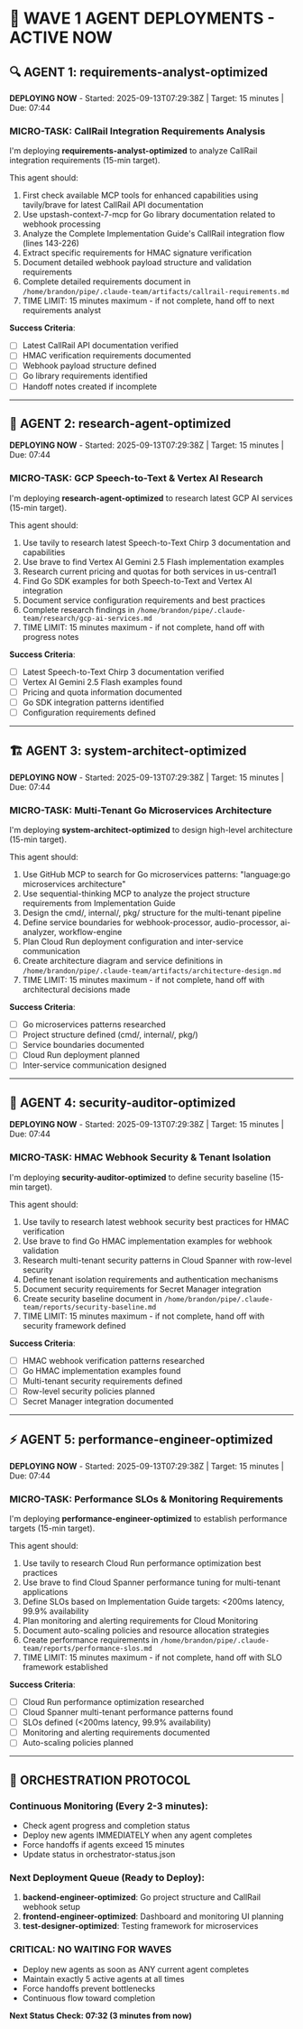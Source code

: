 # 🚀 WAVE 1 AGENT DEPLOYMENTS - ACTIVE NOW

## 🔍 AGENT 1: requirements-analyst-optimized
**DEPLOYING NOW** - Started: 2025-09-13T07:29:38Z | Target: 15 minutes | Due: 07:44

### MICRO-TASK: CallRail Integration Requirements Analysis
I'm deploying **requirements-analyst-optimized** to analyze CallRail integration requirements (15-min target).

This agent should:
1. First check available MCP tools for enhanced capabilities using tavily/brave for latest CallRail API documentation
2. Use upstash-context-7-mcp for Go library documentation related to webhook processing
3. Analyze the Complete Implementation Guide's CallRail integration flow (lines 143-226)
4. Extract specific requirements for HMAC signature verification
5. Document detailed webhook payload structure and validation requirements
6. Complete detailed requirements document in `/home/brandon/pipe/.claude-team/artifacts/callrail-requirements.md`
7. TIME LIMIT: 15 minutes maximum - if not complete, hand off to next requirements analyst

**Success Criteria**:
- [ ] Latest CallRail API documentation verified
- [ ] HMAC verification requirements documented
- [ ] Webhook payload structure defined
- [ ] Go library requirements identified
- [ ] Handoff notes created if incomplete

---

## 🔬 AGENT 2: research-agent-optimized
**DEPLOYING NOW** - Started: 2025-09-13T07:29:38Z | Target: 15 minutes | Due: 07:44

### MICRO-TASK: GCP Speech-to-Text & Vertex AI Research
I'm deploying **research-agent-optimized** to research latest GCP AI services (15-min target).

This agent should:
1. Use tavily to research latest Speech-to-Text Chirp 3 documentation and capabilities
2. Use brave to find Vertex AI Gemini 2.5 Flash implementation examples
3. Research current pricing and quotas for both services in us-central1
4. Find Go SDK examples for both Speech-to-Text and Vertex AI integration
5. Document service configuration requirements and best practices
6. Complete research findings in `/home/brandon/pipe/.claude-team/research/gcp-ai-services.md`
7. TIME LIMIT: 15 minutes maximum - if not complete, hand off with progress notes

**Success Criteria**:
- [ ] Latest Speech-to-Text Chirp 3 documentation verified
- [ ] Vertex AI Gemini 2.5 Flash examples found
- [ ] Pricing and quota information documented
- [ ] Go SDK integration patterns identified
- [ ] Configuration requirements defined

---

## 🏗️ AGENT 3: system-architect-optimized
**DEPLOYING NOW** - Started: 2025-09-13T07:29:38Z | Target: 15 minutes | Due: 07:44

### MICRO-TASK: Multi-Tenant Go Microservices Architecture
I'm deploying **system-architect-optimized** to design high-level architecture (15-min target).

This agent should:
1. Use GitHub MCP to search for Go microservices patterns: "language:go microservices architecture"
2. Use sequential-thinking MCP to analyze the project structure requirements from Implementation Guide
3. Design the cmd/, internal/, pkg/ structure for the multi-tenant pipeline
4. Define service boundaries for webhook-processor, audio-processor, ai-analyzer, workflow-engine
5. Plan Cloud Run deployment configuration and inter-service communication
6. Create architecture diagram and service definitions in `/home/brandon/pipe/.claude-team/artifacts/architecture-design.md`
7. TIME LIMIT: 15 minutes maximum - if not complete, hand off with architectural decisions made

**Success Criteria**:
- [ ] Go microservices patterns researched
- [ ] Project structure defined (cmd/, internal/, pkg/)
- [ ] Service boundaries documented
- [ ] Cloud Run deployment planned
- [ ] Inter-service communication designed

---

## 🔐 AGENT 4: security-auditor-optimized
**DEPLOYING NOW** - Started: 2025-09-13T07:29:38Z | Target: 15 minutes | Due: 07:44

### MICRO-TASK: HMAC Webhook Security & Tenant Isolation
I'm deploying **security-auditor-optimized** to define security baseline (15-min target).

This agent should:
1. Use tavily to research latest webhook security best practices for HMAC verification
2. Use brave to find Go HMAC implementation examples for webhook validation
3. Research multi-tenant security patterns in Cloud Spanner with row-level security
4. Define tenant isolation requirements and authentication mechanisms
5. Document security requirements for Secret Manager integration
6. Create security baseline document in `/home/brandon/pipe/.claude-team/reports/security-baseline.md`
7. TIME LIMIT: 15 minutes maximum - if not complete, hand off with security framework defined

**Success Criteria**:
- [ ] HMAC webhook verification patterns researched
- [ ] Go HMAC implementation examples found
- [ ] Multi-tenant security requirements defined
- [ ] Row-level security policies planned
- [ ] Secret Manager integration documented

---

## ⚡ AGENT 5: performance-engineer-optimized
**DEPLOYING NOW** - Started: 2025-09-13T07:29:38Z | Target: 15 minutes | Due: 07:44

### MICRO-TASK: Performance SLOs & Monitoring Requirements
I'm deploying **performance-engineer-optimized** to establish performance targets (15-min target).

This agent should:
1. Use tavily to research Cloud Run performance optimization best practices
2. Use brave to find Cloud Spanner performance tuning for multi-tenant applications
3. Define SLOs based on Implementation Guide targets: <200ms latency, 99.9% availability
4. Plan monitoring and alerting requirements for Cloud Monitoring
5. Document auto-scaling policies and resource allocation strategies
6. Create performance requirements in `/home/brandon/pipe/.claude-team/reports/performance-slos.md`
7. TIME LIMIT: 15 minutes maximum - if not complete, hand off with SLO framework established

**Success Criteria**:
- [ ] Cloud Run performance optimization researched
- [ ] Cloud Spanner multi-tenant performance patterns found
- [ ] SLOs defined (<200ms latency, 99.9% availability)
- [ ] Monitoring and alerting requirements documented
- [ ] Auto-scaling policies planned

---

## 🎯 ORCHESTRATION PROTOCOL

### Continuous Monitoring (Every 2-3 minutes):
- Check agent progress and completion status
- Deploy new agents IMMEDIATELY when any agent completes
- Force handoffs if agents exceed 15 minutes
- Update status in orchestrator-status.json

### Next Deployment Queue (Ready to Deploy):
1. **backend-engineer-optimized**: Go project structure and CallRail webhook setup
2. **frontend-engineer-optimized**: Dashboard and monitoring UI planning
3. **test-designer-optimized**: Testing framework for microservices

### CRITICAL: NO WAITING FOR WAVES
- Deploy new agents as soon as ANY current agent completes
- Maintain exactly 5 active agents at all times
- Force handoffs prevent bottlenecks
- Continuous flow toward completion

**Next Status Check: 07:32 (3 minutes from now)**